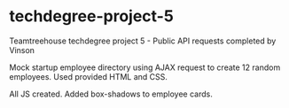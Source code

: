 # techdegree-project-5
Teamtreehouse techdegree project 5 - Public API requests
completed by Vinson

Mock startup employee directory using AJAX request to create 12 random employees. 
Used provided HTML and CSS. 

All JS created. Added box-shadows to employee cards. 

